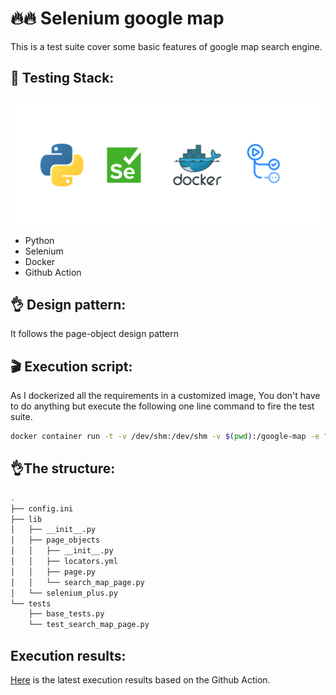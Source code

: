 # 🔥🔥 Selenium google map
This is a test suite cover some basic features of google map search engine.

## 🔑 Testing Stack:
![testing stack](testing_stack.png)
- Python
- Selenium
- Docker
- Github Action

## 👌 Design pattern:
It follows the page-object design pattern

## 🎬 Execution script:
As I dockerized all the requirements in a customized image, You don't have to do anything but execute the following one line command to fire the test suite.
```bash
docker container run -t -v /dev/shm:/dev/shm -v $(pwd):/google-map -e "PYTHONPATH='$PYTHONPATH:/google-map" -w /google-map 0xislamtaha/seleniumchromenose:83 bash -c "nosetests -vs --nologcapture --tc-file=config.ini --tc=browser.headless:True tests"
```

## 👌The structure:
```bash
.
├── config.ini
├── lib
│   ├── __init__.py
│   ├── page_objects
│   │   ├── __init__.py
│   │   ├── locators.yml
│   │   ├── page.py
│   │   └── search_map_page.py
│   └── selenium_plus.py
└── tests
    ├── base_tests.py
    └── test_search_map_page.py
```

## Execution results:
[Here](https://github.com/0xIslamTaha/selenium_google_map/actions/runs/608548739) is the latest execution results based on the Github Action.

